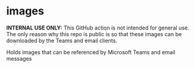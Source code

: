 # images

**INTERNAL USE ONLY:** This GitHub action is not intended for general use.  The only reason why this repo is public is so that these images can be downloaded by the Teams and email clients.

Holds images that can be referenced by Microsoft Teams and email messages
